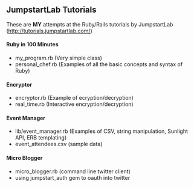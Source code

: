 ## JumpstartLab Tutorials

These are **MY** attempts at the Ruby/Rails tutorials by JumpstartLab (http://tutorials.jumpstartlab.com/)

#### Ruby in 100 Minutes

- my_program.rb (Very simple class)
- personal_chef.rb (Examples of all the basic concepts and syntax of Ruby)

#### Encryptor

- encryptor.rb (Example of ecryption/decryption)
- real_time.rb (Interactive encryption/decryption)

#### Event Manager

- lib/event_manager.rb (Examples of CSV, string manipulation, Sunlight API, ERB templating)
- event_attendees.csv (sample data)

#### Micro Blogger

- micro_blogger.rb (command line twitter client)
- using jumpstart_auth gem to oauth into twitter
